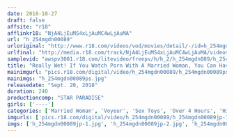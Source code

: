 ```yaml
---
date: 2018-10-27
draft: false
affsite: "r18"
afflinkr18: "NjA4LjEuMS4xLjAuMC4wLjAuMA"
url: "h_254mgdn00089"
urloriginal: "http://www.r18.com/videos/vod/movies/detail/-/id=h_254mgdn00089"
urlfinal: "http://media.r18.com/track/NjA4LjEuMS4xLjAuMC4wLjAuMA/videos/vod/movies/detail/-/id=h_254mgdn00089"
samplevid: "awspv3001.r18.com/litevideo/freepv/h/h_2/h_254mgdn089/h_254mgdn089_dmb_w.mp4"
title: "Really Wet! If You Watch Porn With A Married Woman, You Can Have Sex With Her!! Part 2. 240 Minutes, 19 Women"
mainimgurl: "pics.r18.com/digital/video/h_254mgdn00089/h_254mgdn00089ps.jpg"
mainimgs: "h_254mgdn00089ps.jpg"
releasedate: "Sept. 20, 2018"
duration: 240
productioncomp: "STAR PARADISE"
girls: ['----']
categories: ['Married Woman', 'Voyeur', 'Sex Toys', 'Over 4 Hours', 'Hi-Def']
imgurls: ['pics.r18.com/digital/video/h_254mgdn00089/h_254mgdn00089jp-1.jpg', 'pics.r18.com/digital/video/h_254mgdn00089/h_254mgdn00089jp-2.jpg', 'pics.r18.com/digital/video/h_254mgdn00089/h_254mgdn00089jp-3.jpg', 'pics.r18.com/digital/video/h_254mgdn00089/h_254mgdn00089jp-4.jpg', 'pics.r18.com/digital/video/h_254mgdn00089/h_254mgdn00089jp-5.jpg', 'pics.r18.com/digital/video/h_254mgdn00089/h_254mgdn00089jp-6.jpg', 'pics.r18.com/digital/video/h_254mgdn00089/h_254mgdn00089jp-7.jpg', 'pics.r18.com/digital/video/h_254mgdn00089/h_254mgdn00089jp-8.jpg', 'pics.r18.com/digital/video/h_254mgdn00089/h_254mgdn00089jp-9.jpg', 'pics.r18.com/digital/video/h_254mgdn00089/h_254mgdn00089jp-10.jpg', 'pics.r18.com/digital/video/h_254mgdn00089/h_254mgdn00089jp-11.jpg', 'pics.r18.com/digital/video/h_254mgdn00089/h_254mgdn00089jp-12.jpg', 'pics.r18.com/digital/video/h_254mgdn00089/h_254mgdn00089jp-13.jpg', 'pics.r18.com/digital/video/h_254mgdn00089/h_254mgdn00089jp-14.jpg', 'pics.r18.com/digital/video/h_254mgdn00089/h_254mgdn00089jp-15.jpg', 'pics.r18.com/digital/video/h_254mgdn00089/h_254mgdn00089jp-16.jpg', 'pics.r18.com/digital/video/h_254mgdn00089/h_254mgdn00089jp-17.jpg', 'pics.r18.com/digital/video/h_254mgdn00089/h_254mgdn00089jp-18.jpg', 'pics.r18.com/digital/video/h_254mgdn00089/h_254mgdn00089jp-19.jpg', 'pics.r18.com/digital/video/h_254mgdn00089/h_254mgdn00089jp-20.jpg']
imgs: ['h_254mgdn00089jp-1.jpg', 'h_254mgdn00089jp-2.jpg', 'h_254mgdn00089jp-3.jpg', 'h_254mgdn00089jp-4.jpg', 'h_254mgdn00089jp-5.jpg', 'h_254mgdn00089jp-6.jpg', 'h_254mgdn00089jp-7.jpg', 'h_254mgdn00089jp-8.jpg', 'h_254mgdn00089jp-9.jpg', 'h_254mgdn00089jp-10.jpg', 'h_254mgdn00089jp-11.jpg', 'h_254mgdn00089jp-12.jpg', 'h_254mgdn00089jp-13.jpg', 'h_254mgdn00089jp-14.jpg', 'h_254mgdn00089jp-15.jpg', 'h_254mgdn00089jp-16.jpg', 'h_254mgdn00089jp-17.jpg', 'h_254mgdn00089jp-18.jpg', 'h_254mgdn00089jp-19.jpg', 'h_254mgdn00089jp-20.jpg']
---
```

